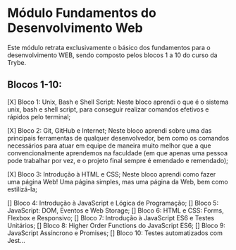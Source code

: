 # Módulo Fundamentos do Desenvolvimento Web

Este módulo retrata exclusivamente o básico dos fundamentos para o desenvolvimento WEB, sendo composto pelos blocos 1 a 10 do curso da Trybe.

## Blocos 1-10:
[X] Bloco 1: Unix, Bash e Shell Script:
Neste bloco aprendi o que é o sistema unix, bash e shell script, para conseguir realizar comandos efetivos e rápidos pelo terminal;

[X] Bloco 2: Git, GitHub e Internet;
Neste bloco aprendi sobre uma das principais ferramentas de qualquer desenvolvedor, bem como os comandos necessários para atuar em equipe de maneira muito melhor que a que convencionalmente aprendemos na faculdade (em que apenas uma pessoa pode trabalhar por vez, e o projeto final sempre é emendado e remendado);

[X] Bloco 3: Introdução à HTML e CSS;
Neste bloco aprendi como fazer uma página Web! Uma página simples, mas uma página da Web, bem como estilizá-la; 

[] Bloco 4: Introdução à JavaScript e Lógica de Programação;
[] Bloco 5: JavaScript: DOM, Eventos e Web Storage;
[] Bloco 6: HTML e CSS: Forms, Flexbox e Responsivo;
[] Bloco 7: Introdução à JavaScript ES6 e Testes Unitários;
[] Bloco 8: Higher Order Functions do JavaScript ES6;
[] Bloco 9: JavaScript Assíncrono e Promises;
[] Bloco 10: Testes automatizados com Jest...